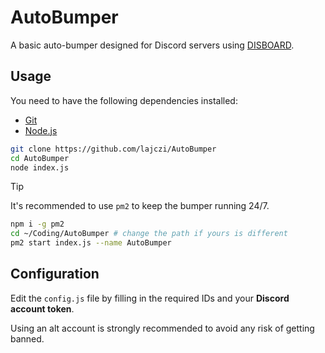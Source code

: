 # AutoBumper

A basic auto-bumper designed for Discord servers using [DISBOARD](https://disboard.org/).

## Usage

You need to have the following dependencies installed:

- [Git](https://git-scm.com/downloads)
- [Node.js](https://nodejs.org/en/download)

```sh
git clone https://github.com/lajczi/AutoBumper
cd AutoBumper
node index.js
```

> [!TIP]
> It's recommended to use `pm2` to keep the bumper running 24/7.

```sh
npm i -g pm2
cd ~/Coding/AutoBumper # change the path if yours is different
pm2 start index.js --name AutoBumper
```

## Configuration

Edit the `config.js` file by filling in the required IDs and your **Discord account token**.

Using an alt account is strongly recommended to avoid any risk of getting banned.
